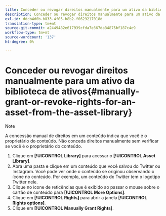 ```yaml
---
title: Conceder ou revogar direitos manualmente para um ativo da biblioteca de ativos
description: Conceder ou revogar direitos manualmente para um ativo da biblioteca de ativos
exl-id: ddcb4d0b-b833-4f05-b8b2-f0629217018d
translation-type: tm+mt
source-git-commit: a2449482e617939cfda7e367da34875bf187c4c9
workflow-type: tm+mt
source-wordcount: '137'
ht-degree: 0%

---
```


# Conceder ou revogar direitos manualmente para um ativo da biblioteca de ativos{#manually-grant-or-revoke-rights-for-an-asset-from-the-asset-library}

>[!NOTE]
>
>A concessão manual de direitos em um conteúdo indica que você é o proprietário do conteúdo. Não conceda direitos manualmente sem verificar se você é o proprietário do conteúdo.

1. Clique em **[!UICONTROL Library]** para acessar o **[!UICONTROL Asset Library]**.
1. Abra uma pasta e clique em um conteúdo que você salvou do Twitter ou Instagram. Você pode ver onde o conteúdo se originou observando o ícone no conteúdo. Por exemplo, um conteúdo do Twitter tem o logotipo Twitter nele.
1. Clique no ícone de reticências que é exibido ao passar o mouse sobre o cartão de conteúdo para **[!UICONTROL More Options]**.
1. Clique em **[!UICONTROL Rights]** para abrir a janela **[!UICONTROL Rights options]**.
1. Clique em **[!UICONTROL Manually Grant Rights]**.
